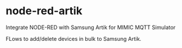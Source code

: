 # node-red-artik
Integrate NODE-RED with Samsung Artik for MIMIC MQTT Simulator

FLows to add/delete devices in bulk to Samsung Artik.
